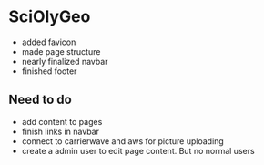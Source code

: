 # SciOlyGeo

- added favicon
- made page structure
- nearly finalized navbar
- finished footer

## Need to do

- add content to pages
- finish links in navbar
- connect to carrierwave and aws for picture uploading
- create a admin user to edit page content. But no normal users